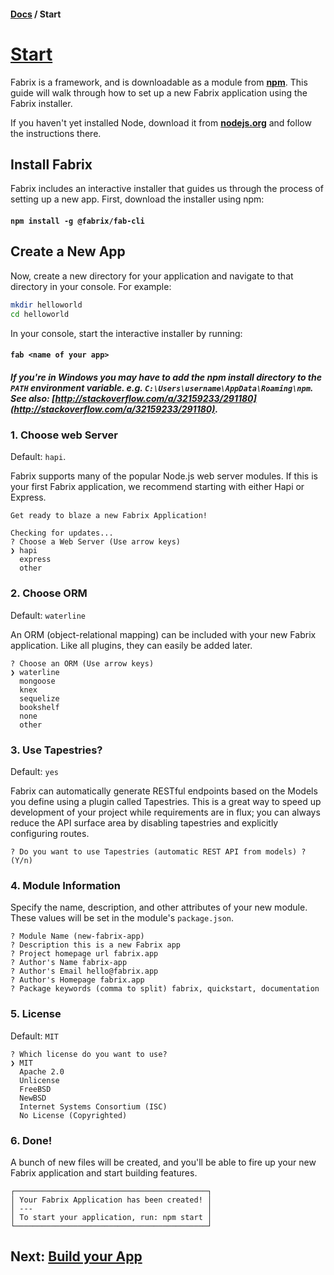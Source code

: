 #### [Docs](../../) / Start

# [Start](#start) 

Fabrix is a framework, and is downloadable as a module from [**npm**](https://www.npmjs.com/package/@fabrix/fabrix). This guide will walk through how to set up a new Fabrix application using the Fabrix installer.

If you haven't yet installed Node, download it from [**nodejs.org**](https://nodejs.org/en/) and follow the instructions there.

## Install Fabrix

Fabrix includes an interactive installer that guides us through the process of setting up a new app. First, download the installer using npm:

#### `npm install -g @fabrix/fab-cli`

## Create a New App

Now, create a new directory for your application and navigate to that directory in your console. For example:

```bash
mkdir helloworld
cd helloworld
```

In your console, start the interactive installer by running:

#### `fab <name of your app>`

##### *If you're in Windows you may have to add the npm install directory to the `PATH` environment variable. e.g. `C:\Users\username\AppData\Roaming\npm`. See also: [http://stackoverflow.com/a/32159233/291180](http://stackoverflow.com/a/32159233/291180).*

### 1. Choose web Server

Default: `hapi`.

Fabrix supports many of the popular Node.js web server modules. If this is your first Fabrix application, we recommend starting with either Hapi or Express.

```
Get ready to blaze a new Fabrix Application!

Checking for updates...
? Choose a Web Server (Use arrow keys)
❯ hapi
  express
  other
```

### 2. Choose ORM

Default: `waterline`

An ORM (object-relational mapping) can be included with your new Fabrix application. Like all plugins, they can easily be added later.

```
? Choose an ORM (Use arrow keys)
❯ waterline
  mongoose
  knex
  sequelize
  bookshelf
  none
  other
```


### 3. Use Tapestries?

Default: `yes`

Fabrix can automatically generate RESTful endpoints based on the Models you define using a plugin called Tapestries. This is a great way to speed up development of your project while requirements are in flux; you can always reduce the API surface area by disabling tapestries and explicitly configuring routes.

```
? Do you want to use Tapestries (automatic REST API from models) ? (Y/n)
```

### 4. Module Information

Specify the name, description, and other attributes of your new module. These values will be set in the module's `package.json`.

```
? Module Name (new-fabrix-app)
? Description this is a new Fabrix app
? Project homepage url fabrix.app
? Author's Name fabrix-app
? Author's Email hello@fabrix.app
? Author's Homepage fabrix.app
? Package keywords (comma to split) fabrix, quickstart, documentation
```

### 5. License

Default: `MIT`

```
? Which license do you want to use?
❯ MIT
  Apache 2.0
  Unlicense
  FreeBSD
  NewBSD
  Internet Systems Consortium (ISC)
  No License (Copyrighted)
```

### 6. Done!

A bunch of new files will be created, and you'll be able to fire up your new Fabrix application and start building features.

```
┌───────────────────────────────────────────┐
│ Your Fabrix Application has been created! │
│ ---                                       │
│ To start your application, run: npm start │
└───────────────────────────────────────────┘
```

## Next: [Build your App](./build)
